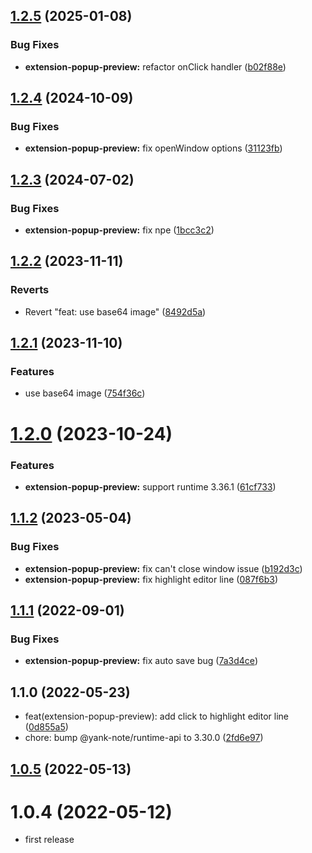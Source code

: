 ## [1.2.5](https://github.com/purocean/yank-note-extension/compare/extension-pop-preview-1.2.4...extension-pop-preview-1.2.5) (2025-01-08)


### Bug Fixes

* **extension-popup-preview:** refactor onClick handler ([b02f88e](https://github.com/purocean/yank-note-extension/commit/b02f88ec5fae45f4d92b798145451550135e4162))



## [1.2.4](https://github.com/purocean/yank-note-extension/compare/extension-pop-preview-1.2.3...extension-pop-preview-1.2.4) (2024-10-09)


### Bug Fixes

* **extension-popup-preview:** fix openWindow options ([31123fb](https://github.com/purocean/yank-note-extension/commit/31123fb3f66907a4f4b98b64e88d0bff8336ead0))



## [1.2.3](https://github.com/purocean/yank-note-extension/compare/extension-pop-preview-1.2.2...extension-pop-preview-1.2.3) (2024-07-02)


### Bug Fixes

* **extension-popup-preview:** fix npe ([1bcc3c2](https://github.com/purocean/yank-note-extension/commit/1bcc3c27cfe1613ff2f6057b472b41dc75b2cf02))



## [1.2.2](https://github.com/purocean/yank-note-extension/compare/extension-pop-preview-1.2.1...extension-pop-preview-1.2.2) (2023-11-11)


### Reverts

* Revert "feat: use base64 image" ([8492d5a](https://github.com/purocean/yank-note-extension/commit/8492d5a0c1c84991d56b06f9176632f8406d1e26))



## [1.2.1](https://github.com/purocean/yank-note-extension/compare/extension-pop-preview-1.2.0...extension-pop-preview-1.2.1) (2023-11-10)


### Features

* use base64 image ([754f36c](https://github.com/purocean/yank-note-extension/commit/754f36c8da832dadff392c1df9bd79b7921acfe0))



# [1.2.0](https://github.com/purocean/yank-note-extension/compare/extension-pop-preview-1.1.2...extension-pop-preview-1.2.0) (2023-10-24)


### Features

* **extension-popup-preview:** support runtime 3.36.1 ([61cf733](https://github.com/purocean/yank-note-extension/commit/61cf73315031213473568f6dbc4cf4dfb5e9f36c))



## [1.1.2](https://github.com/purocean/yank-note-extension/compare/extension-pop-preview-1.1.1...extension-pop-preview-1.1.2) (2023-05-04)


### Bug Fixes

* **extension-popup-preview:** fix can't close window issue ([b192d3c](https://github.com/purocean/yank-note-extension/commit/b192d3cc4cb2002a49395d7daeca6f4c2ec8076d))
* **extension-popup-preview:** fix highlight editor line ([087f6b3](https://github.com/purocean/yank-note-extension/commit/087f6b3d86620c88d2894dce1b150d2820f52940))



## [1.1.1](https://github.com/purocean/yank-note-extension/compare/extension-pop-preview-1.1.0...extension-pop-preview-1.1.1) (2022-09-01)


### Bug Fixes

* **extension-popup-preview:** fix auto save bug ([7a3d4ce](https://github.com/purocean/yank-note-extension/commit/7a3d4ce8c45d8b53113e0ec9e6f6dea4f2fb3fd7))



## 1.1.0 (2022-05-23)

* feat(extension-popup-preview): add click to highlight editor line ([0d855a5](https://github.com/purocean/yank-note-extension/commit/0d855a5))
* chore: bump @yank-note/runtime-api to 3.30.0 ([2fd6e97](https://github.com/purocean/yank-note-extension/commit/2fd6e97))



## [1.0.5](https://github.com/purocean/yank-note-extension/compare/extension-pop-preview-1.0.4...extension-pop-preview-1.0.5) (2022-05-13)



# 1.0.4 (2022-05-12)

* first release
